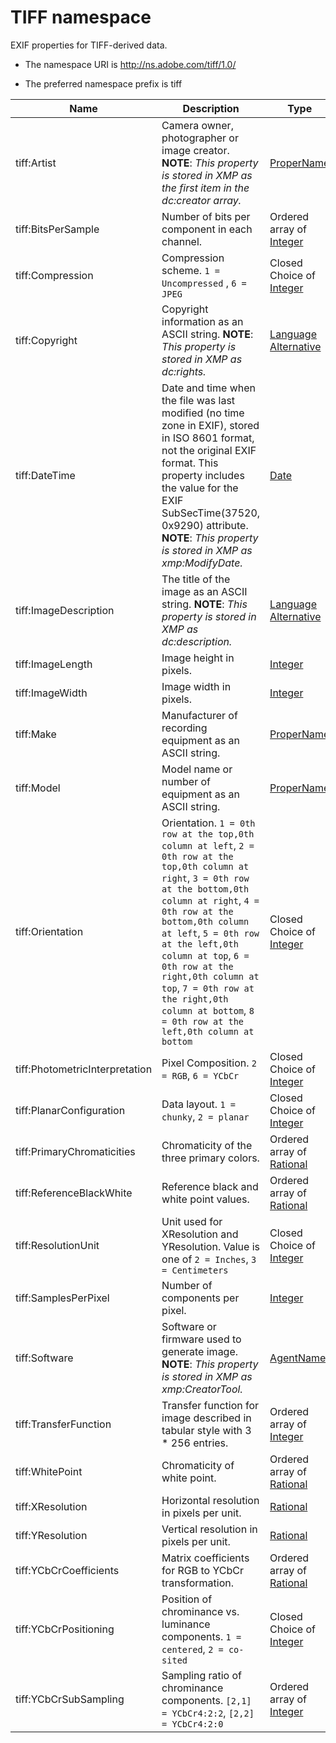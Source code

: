 # TIFF namespace

EXIF properties for TIFF-derived data.

- The namespace URI is http://ns.adobe.com/tiff/1.0/

- The preferred namespace prefix is tiff

|Name|Description|Type|
|----|-----------|----|
|tiff:Artist|Camera owner, photographer or image creator. **NOTE**: *This property is stored in XMP as the first item in the dc:creator array.*  |[ProperName](./XMPDataTypes/CoreProperties.md#propername)|
|tiff:BitsPerSample|Number of bits per component in each channel.  |Ordered array of [Integer](./XMPDataTypes/CoreProperties.md#integer)|
|tiff:Compression|Compression scheme. `1 = Uncompressed` , `6 = JPEG`  |Closed Choice of [Integer](./XMPDataTypes/CoreProperties.md#integer)|
|tiff:Copyright|Copyright information as an ASCII string. **NOTE**: *This property is stored in XMP as dc:rights.*  |[Language Alternative](./XMPDataTypes/CoreProperties.md#language-alternative)|
|tiff:DateTime|Date and time when the file was last modified (no time zone in EXIF), stored in ISO 8601 format, not the original EXIF format. This property includes the value for the EXIF SubSecTime(37520, 0x9290) attribute. **NOTE**: *This property is stored in XMP as xmp:ModifyDate.*  |[Date](./XMPDataTypes/CoreProperties.md#date)|
|tiff:ImageDescription|The title of the image as an ASCII string. **NOTE**: *This property is stored in XMP as dc:description.*  |[Language Alternative](./XMPDataTypes/CoreProperties.md#language-alternative)|
|tiff:ImageLength|Image height in pixels.  |[Integer](./XMPDataTypes/CoreProperties.md#integer)|
|tiff:ImageWidth|Image width in pixels.  |[Integer](./XMPDataTypes/CoreProperties.md#integer)|
|tiff:Make|Manufacturer of recording equipment as an ASCII string.  |[ProperName](./XMPDataTypes/CoreProperties.md#propername)|
|tiff:Model|Model name or number of equipment as an ASCII string.  |[ProperName](./XMPDataTypes/CoreProperties.md#propername)|
|tiff:Orientation|Orientation. `1 = 0th row at the top,0th column at left`,        `2 = 0th row at the top,0th column at right`,         `3 = 0th row at the bottom,0th column at right`,         `4 = 0th row at the bottom,0th column at left`,         `5 = 0th row at the left,0th column at top`,         `6 = 0th row at the right,0th column at top`,         `7 = 0th row at the right,0th column at bottom`,        `8 = 0th row at the left,0th column at bottom`   |Closed Choice of [Integer](./XMPDataTypes/CoreProperties.md#integer)|
|tiff:PhotometricInterpretation|Pixel Composition. `2 = RGB`, `6 = YCbCr`  |Closed Choice of [Integer](./XMPDataTypes/CoreProperties.md#integer)|
|tiff:PlanarConfiguration|Data layout. `1 = chunky`, `2 = planar`  |Closed Choice of [Integer](./XMPDataTypes/CoreProperties.md#integer)|
|tiff:PrimaryChromaticities|Chromaticity of the three primary colors.  |Ordered array of [Rational](./XMPDataTypes/CoreProperties.md#rational)|
|tiff:ReferenceBlackWhite|Reference black and white point values.  |Ordered array of [Rational](./XMPDataTypes/CoreProperties.md#rational)|
|tiff:ResolutionUnit|Unit used for XResolution and YResolution. Value is one of `2 = Inches`, `3 = Centimeters`  |Closed Choice of [Integer](./XMPDataTypes/CoreProperties.md#integer)|
|tiff:SamplesPerPixel|Number of components per pixel.  |[Integer](./XMPDataTypes/CoreProperties.md#integer)|
|tiff:Software|Software or firmware used to generate image. **NOTE**: *This property is stored in XMP as xmp:CreatorTool.*  |[AgentName](./XMPDataTypes/CoreProperties.md#agent-name)|
|tiff:TransferFunction|Transfer function for image described in tabular style with 3 * 256 entries.  |Ordered array of [Integer](./XMPDataTypes/CoreProperties.md#integer)|
|tiff:WhitePoint|Chromaticity of white point.  |Ordered array of [Rational](./XMPDataTypes/CoreProperties.md#rational)|
|tiff:XResolution|Horizontal resolution in pixels per unit.  |[Rational](./XMPDataTypes/CoreProperties.md#rational)|
|tiff:YResolution|Vertical resolution in pixels per unit.  |[Rational](./XMPDataTypes/CoreProperties.md#rational)|
|tiff:YCbCrCoefficients|Matrix coefficients for RGB to YCbCr transformation.  |Ordered array of [Rational](./XMPDataTypes/CoreProperties.md#rational)|
|tiff:YCbCrPositioning|Position of chrominance vs. luminance components. `1 = centered`, `2 = co-sited`  |Closed Choice of [Integer](./XMPDataTypes/CoreProperties.md#integer)|
|tiff:YCbCrSubSampling|Sampling ratio of chrominance components.         `[2,1] = YCbCr4:2:2`,        `[2,2] = YCbCr4:2:0`  |Ordered array of [Integer](./XMPDataTypes/CoreProperties.md#integer)|
